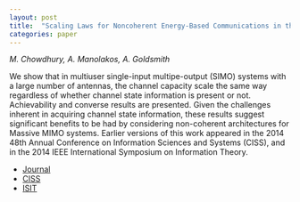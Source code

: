 ```yaml
---
layout: post
title:  "Scaling Laws for Noncoherent Energy-Based Communications in the SIMO MAC"
categories: paper
---
```

_M. Chowdhury, A. Manolakos, A. Goldsmith_

<!--more-->
We show that in multiuser single-input multipe-output (SIMO) systems with a large number of antennas, the channel capacity scale the same way regardless of whether channel state information is present or not.  Achievability and converse results are presented.  Given the challenges inherent in acquiring channel state information, these results suggest significant benefits to be had by considering non-coherent architectures for Massive MIMO systems.  Earlier versions of this work appeared in the 2014 48th Annual Conference on Information Sciences and Systems (CISS), and in the 2014 IEEE International Symposium on Information Theory.

- [Journal](https://ieeexplore.ieee.org/document/7404014)
- [CISS](https://ieeexplore.ieee.org/document/6814078)
- [ISIT](https://ieeexplore.ieee.org/document/6875408)
